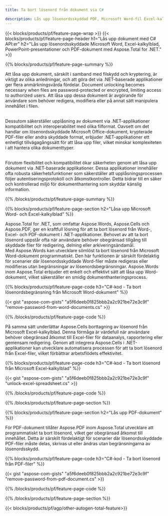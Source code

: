 ```yaml
---
title: Ta bort lösenord från dokument via C# 

description: Lås upp lösenordsskyddad PDF, Microsoft Word-fil Excel-kalkylblad och PowerPoint-presentationsfiler via din C#-applikation.
---
```


{{< blocks/products/pf/feature-page-wrap >}}
{{< blocks/products/pf/feature-page-header h1="Lås upp dokument med C# API:er" h2="Lås upp lösenordsskyddade Microsoft Word, Excel-kalkylblad, PowerPoint-presentationer och PDF-dokument med Aspose.Total for .NET." >}}

{{% blocks/products/pf/feature-page-summary %}}

Att låsa upp dokument, särskilt i samband med filskydd och kryptering, är viktigt av olika anledningar, och att göra det via .NET-baserade applikationer ger flera anmärkningsvärda fördelar. Document unlocking becomes necessary when files are password-protected or encrypted, limiting access to authorized users. Att låsa upp dessa dokument är avgörande för användare som behöver redigera, modifiera eller på annat sätt manipulera innehållet i filen. <br /><br />

Dessutom säkerställer upplåsning av dokument via .NET-applikationer kompatibilitet och interoperabilitet med olika filformat. Oavsett om det handlar om lösenordsskyddade Microsoft Office-dokument, krypterade PDF-filer eller andra skyddade format, erbjuder .NET-applikationer ett enhetligt tillvägagångssätt för att låsa upp filer, vilket minskar komplexiteten i att hantera olika dokumenttyper.<br /><br />

Förutom flexibilitet och kompatibilitet ökar säkerheten genom att låsa upp dokument via .NET-baserade applikationer. Dessa applikationer innehåller ofta robusta säkerhetsfunktioner som säkerställer att upplåsningsprocessen följer autentiseringsprotokoll och åtkomstkontroller. Detta bidrar till en säker och kontrollerad miljö för dokumenthantering som skyddar känslig information.

{{% /blocks/products/pf/feature-page-summary  %}}

{{% blocks/products/pf/feature-page-section  h2="Låsa upp Microsoft Word- och Excel-kalkylblad" %}}

Aspose.Total for .NET, som omfattar Aspose.Words, Aspose.Cells och Aspose.PDF, ger en kraftfull lösning för att ta bort lösenord från Word-, Excel- och PDF-dokument i .NET-applikationer. Behovet av att ta bort lösenord uppstår ofta när användare behöver obegränsad tillgång till skyddade filer för redigering, delning eller arkiveringsändamål.<br />
Med Aspose.Words kan utvecklare sömlöst ta bort lösenord från Microsoft Word-dokument programmatiskt. Den här funktionen är särskilt fördelaktig för scenarier där lösenordsskyddade Word-filer måste redigeras eller modifieras utan begränsningar av lösenordsbegränsningar. Aspose.Words inom Aspose.Total erbjuder ett enkelt och effektivt sätt att låsa upp Word-dokument, vilket säkerställer en smidig dokumenthanteringsprocess.

{{% blocks/products/pf/feature-page-code h3="C#-kod - Ta bort lösenordsbegränsning från Microsoft Word-dokument" %}}

{{< gist "aspose-com-gists" "a5f6deeb0f825bbb2a2c921be72e3c9f" "remove-password-from-word-documents.cs" >}}

{{% /blocks/products/pf/feature-page-code  %}}

På samma sätt underlättar Aspose.Cells borttagning av lösenord från Microsoft Excel-kalkylblad. Denna förmåga är värdefull när användare behöver obegränsad åtkomst till Excel-filer för dataanalys, rapportering eller gemensam redigering. Genom att integrera Aspose.Cells i .NET-applikationer kan utvecklare automatisera processen för att ta bort lösenord från Excel-filer, vilket förbättrar arbetsflödets effektivitet.

{{% blocks/products/pf/feature-page-code h3="C#-kod - Ta bort lösenord från Microsoft Excel-kalkylblad" %}}

{{< gist "aspose-com-gists" "a5f6deeb0f825bbb2a2c921be72e3c9f" "unlock-excel-spreadsheet.cs" >}}

{{% /blocks/products/pf/feature-page-code  %}}

{{% /blocks/products/pf/feature-page-section %}}

{{% blocks/products/pf/feature-page-section  h2="Lås upp PDF-dokument" %}}

För PDF-dokument tillåter Aspose.PDF inom Aspose.Total utvecklare att programmatiskt ta bort lösenord, vilket ger obegränsad åtkomst till innehållet. Detta är särskilt fördelaktigt för scenarier där lösenordsskyddade PDF-filer måste delas, skrivas ut eller ändras utan begränsningarna av lösenordsskydd.

{{% blocks/products/pf/feature-page-code h3="C#-kod - Ta bort lösenord från PDF-filer" %}}

{{< gist "aspose-com-gists" "a5f6deeb0f825bbb2a2c921be72e3c9f" "remove-password-from-pdf-document.cs" >}}

{{% /blocks/products/pf/feature-page-code  %}}

{{% /blocks/products/pf/feature-page-section %}}

{{< blocks/products/pf/agp/other-autogen-total-feature>}}